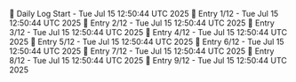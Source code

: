 📅 Daily Log Start - Tue Jul 15 12:50:44 UTC 2025
📌 Entry 1/12 - Tue Jul 15 12:50:44 UTC 2025
📌 Entry 2/12 - Tue Jul 15 12:50:44 UTC 2025
📌 Entry 3/12 - Tue Jul 15 12:50:44 UTC 2025
📌 Entry 4/12 - Tue Jul 15 12:50:44 UTC 2025
📌 Entry 5/12 - Tue Jul 15 12:50:44 UTC 2025
📌 Entry 6/12 - Tue Jul 15 12:50:44 UTC 2025
📌 Entry 7/12 - Tue Jul 15 12:50:44 UTC 2025
📌 Entry 8/12 - Tue Jul 15 12:50:44 UTC 2025
📌 Entry 9/12 - Tue Jul 15 12:50:44 UTC 2025
